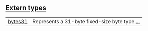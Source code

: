 
[Extern types](./core-bytes_31-extern_types.md)
 ---
| | |
|:---|:---|
| [bytes31](./core-bytes_31-bytes31.md) | Represents a 31-byte fixed-size byte type.[...](./core-bytes_31-bytes31.md) |
